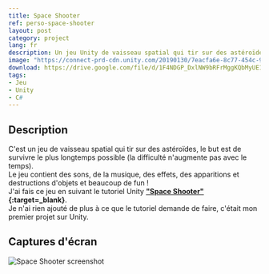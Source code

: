 ```yaml
---
title: Space Shooter
ref: perso-space-shooter
layout: post
category: project
lang: fr
description: Un jeu Unity de vaisseau spatial qui tir sur des astéroïdes fait en suivant un tutoriel
image: "https://connect-prd-cdn.unity.com/20190130/7eacfa6e-8c77-454c-9d79-02ba14cf2146_spaceshooter_projectheader.png.200x0x1.webp"
download: https://drive.google.com/file/d/1F4NDGP_DxlNW9bRFrMggKQbMyUE18MuM/view?usp=sharing
tags:
- Jeu
- Unity
- C#
---
```


## Description

C'est un jeu de vaisseau spatial qui tir sur des astéroïdes, le but est de survivre le plus longtemps possible (la difficulté n'augmente pas avec le temps).  
Le jeu contient des sons, de la musique, des effets, des apparitions et destructions d'objets et beaucoup de fun !  
J'ai fais ce jeu en suivant le tutoriel Unity **["Space Shooter"](https://learn.unity.com/project/space-shooter-tutorial){:target=_blank}**.  
Je n'ai rien ajouté de plus à ce que le tutoriel demande de faire, c'était mon premier projet sur Unity.

## Captures d'écran

![Space Shooter screenshot](https://i.imgur.com/0leNtqg.png)

